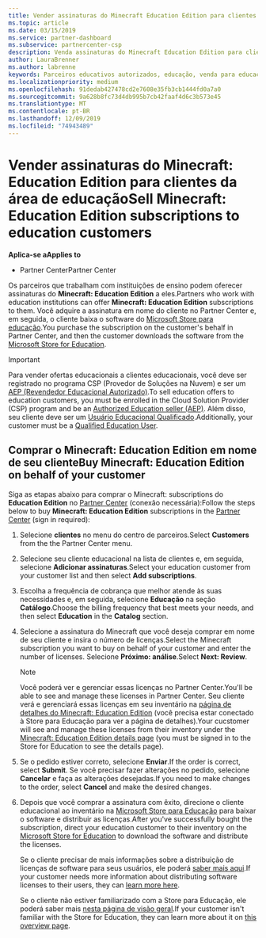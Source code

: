 ```yaml
---
title: Vender assinaturas do Minecraft Education Edition para clientes da área de educação
ms.topic: article
ms.date: 03/15/2019
ms.service: partner-dashboard
ms.subservice: partnercenter-csp
description: Venda assinaturas do Minecraft Education Edition para clientes de educação qualificados que podem baixá-las da Microsoft Education Store.
author: LauraBrenner
ms.author: labrenne
keywords: Parceiros educativos autorizados, educação, venda para educação, escolas
ms.localizationpriority: medium
ms.openlocfilehash: 91dedab427478cd2e7608e35fb3cb1444fd0a7a0
ms.sourcegitcommit: 9a628b8fc73d4db995b7cb42faaf4d6c3b573e45
ms.translationtype: MT
ms.contentlocale: pt-BR
ms.lasthandoff: 12/09/2019
ms.locfileid: "74943489"
---
```

# <a name="sell-minecraft-education-edition-subscriptions-to-education-customers"></a><span data-ttu-id="79c8c-104">Vender assinaturas do Minecraft: Education Edition para clientes da área de educação</span><span class="sxs-lookup"><span data-stu-id="79c8c-104">Sell Minecraft: Education Edition subscriptions to education customers</span></span>

<span data-ttu-id="79c8c-105">**Aplica-se a**</span><span class="sxs-lookup"><span data-stu-id="79c8c-105">**Applies to**</span></span>

-  <span data-ttu-id="79c8c-106">Partner Center</span><span class="sxs-lookup"><span data-stu-id="79c8c-106">Partner Center</span></span>

<span data-ttu-id="79c8c-107">Os parceiros que trabalham com instituições de ensino podem oferecer assinaturas do **Minecraft: Education Edition** a eles.</span><span class="sxs-lookup"><span data-stu-id="79c8c-107">Partners who work with education institutions can offer **Minecraft: Education Edition** subscriptions to them.</span></span> <span data-ttu-id="79c8c-108">Você adquire a assinatura em nome do cliente no Partner Center e, em seguida, o cliente baixa o software do [Microsoft Store para educação](https://educationstore.microsoft.com).</span><span class="sxs-lookup"><span data-stu-id="79c8c-108">You purchase the subscription on the customer's behalf in Partner Center, and then the customer downloads the software from the [Microsoft Store for Education](https://educationstore.microsoft.com).</span></span> 

>[!IMPORTANT]
><span data-ttu-id="79c8c-109">Para vender ofertas educacionais a clientes educacionais, você deve ser registrado no programa CSP (Provedor de Soluções na Nuvem) e ser um [AEP (Revendedor Educacional Autorizado)](https://www.mepn.com).</span><span class="sxs-lookup"><span data-stu-id="79c8c-109">To sell education offers to education customers, you must be enrolled in the Cloud Solution Provider (CSP) program and be an [Authorized Education seller (AEP)](https://www.mepn.com).</span></span> <span data-ttu-id="79c8c-110">Além disso, seu cliente deve ser um [Usuário Educacional Qualificado](https://www.microsoftvolumelicensing.com/DocumentSearch.aspx?Mode=3&DocumentTypeId=7).</span><span class="sxs-lookup"><span data-stu-id="79c8c-110">Additionally, your customer must be a [Qualified Education User](https://www.microsoftvolumelicensing.com/DocumentSearch.aspx?Mode=3&DocumentTypeId=7).</span></span>  

 
## <a name="buy-minecraft-education-edition-on-behalf-of-your-customer"></a><span data-ttu-id="79c8c-111">Comprar o **Minecraft: Education Edition** em nome de seu cliente</span><span class="sxs-lookup"><span data-stu-id="79c8c-111">Buy **Minecraft: Education Edition** on behalf of your customer</span></span>

<span data-ttu-id="79c8c-112">Siga as etapas abaixo para comprar o Minecraft: subscriptions do **Education Edition** no [Partner Center](https://partnercenter.microsoft.com/pcv/dashboard/overview
) (conexão necessária):</span><span class="sxs-lookup"><span data-stu-id="79c8c-112">Follow the steps below to buy **Minecraft: Education Edition** subscriptions in the [Partner Center](https://partnercenter.microsoft.com/pcv/dashboard/overview
) (sign in required):</span></span>

  1.  <span data-ttu-id="79c8c-113">Selecione **clientes** no menu do centro de parceiros.</span><span class="sxs-lookup"><span data-stu-id="79c8c-113">Select **Customers** from the the Partner Center menu.</span></span>
  
  2.  <span data-ttu-id="79c8c-114">Selecione seu cliente educacional na lista de clientes e, em seguida, selecione **Adicionar assinaturas**.</span><span class="sxs-lookup"><span data-stu-id="79c8c-114">Select your education customer from your customer list and then select **Add subscriptions**.</span></span>
  
  3.  <span data-ttu-id="79c8c-115">Escolha a frequência de cobrança que melhor atende às suas necessidades e, em seguida, selecione **Educação** na seção **Catálogo**.</span><span class="sxs-lookup"><span data-stu-id="79c8c-115">Choose the billing frequency that best meets your needs, and then select **Education** in the **Catalog** section.</span></span>

  4.  <span data-ttu-id="79c8c-116">Selecione a assinatura do Minecraft que você deseja comprar em nome de seu cliente e insira o número de licenças.</span><span class="sxs-lookup"><span data-stu-id="79c8c-116">Select the Minecraft subscription you want to buy on behalf of your customer and enter the number of licenses.</span></span> <span data-ttu-id="79c8c-117">Selecione **Próximo: análise**.</span><span class="sxs-lookup"><span data-stu-id="79c8c-117">Select **Next: Review**.</span></span>

      >[!NOTE]
      ><span data-ttu-id="79c8c-118">Você poderá ver e gerenciar essas licenças no Partner Center.</span><span class="sxs-lookup"><span data-stu-id="79c8c-118">You'll be able to see and manage these licenses in Partner Center.</span></span> <span data-ttu-id="79c8c-119">Seu cliente verá e gerenciará essas licenças em seu inventário na [página de detalhes do Minecraft: Education Edition](https://educationstore.microsoft.com/store/details/minecraft-education-edition/9nblggh4r2r6) (você precisa estar conectado à Store para Educação para ver a página de detalhes).</span><span class="sxs-lookup"><span data-stu-id="79c8c-119">Your cucstomer will see and manage these licenses from their inventory under the [Minecraft: Education Edition details page](https://educationstore.microsoft.com/store/details/minecraft-education-edition/9nblggh4r2r6) (you must be signed in to the Store for Education to see the details page).</span></span> 

  5.  <span data-ttu-id="79c8c-120">Se o pedido estiver correto, selecione **Enviar**.</span><span class="sxs-lookup"><span data-stu-id="79c8c-120">If the order is correct, select **Submit**.</span></span> <span data-ttu-id="79c8c-121">Se você precisar fazer alterações no pedido, selecione **Cancelar** e faça as alterações desejadas.</span><span class="sxs-lookup"><span data-stu-id="79c8c-121">If you need to make changes to the order, select **Cancel** and make the desired changes.</span></span>   

  6.  <span data-ttu-id="79c8c-122">Depois que você comprar a assinatura com êxito, direcione o cliente educacional ao inventário na [Microsoft Store para Educação](https://educationstore.microsoft.com) para baixar o software e distribuir as licenças.</span><span class="sxs-lookup"><span data-stu-id="79c8c-122">After you've successfully bought the subscription, direct your education customer to their inventory on the [Microsoft Store for Education](https://educationstore.microsoft.com) to download the software and distribute the licenses.</span></span>

      <span data-ttu-id="79c8c-123">Se o cliente precisar de mais informações sobre a distribuição de licenças de software para seus usuários, ele poderá [saber mais aqui](https://docs.microsoft.com/education/windows/school-get-minecraft#distribute-minecraft).</span><span class="sxs-lookup"><span data-stu-id="79c8c-123">If your customer needs more information about distributing software licenses to their users, they can [learn more here](https://docs.microsoft.com/education/windows/school-get-minecraft#distribute-minecraft).</span></span>  
  
      <span data-ttu-id="79c8c-124">Se o cliente não estiver familiarizado com a Store para Educação, ele poderá saber mais [nesta página de visão geral](https://docs.microsoft.com/microsoft-store/windows-store-for-business-overview).</span><span class="sxs-lookup"><span data-stu-id="79c8c-124">If your customer isn't familiar with the Store for Education, they can learn more about it on [this overview page](https://docs.microsoft.com/microsoft-store/windows-store-for-business-overview).</span></span>  

      

